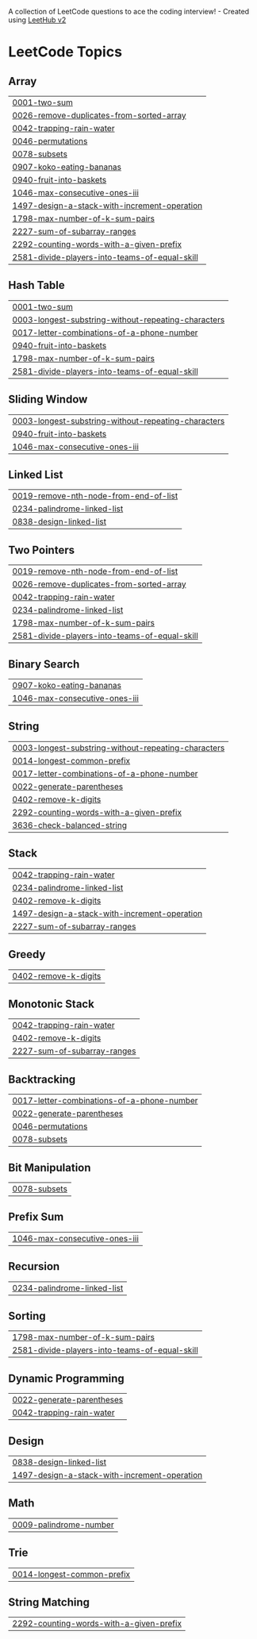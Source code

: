 A collection of LeetCode questions to ace the coding interview! - Created using [LeetHub v2](https://github.com/arunbhardwaj/LeetHub-2.0)
<!---LeetCode Topics Start-->
# LeetCode Topics
## Array
|  |
| ------- |
| [0001-two-sum](https://github.com/guruvedhanth-s/Leetcode-problems/tree/master/0001-two-sum) |
| [0026-remove-duplicates-from-sorted-array](https://github.com/guruvedhanth-s/Leetcode-problems/tree/master/0026-remove-duplicates-from-sorted-array) |
| [0042-trapping-rain-water](https://github.com/guruvedhanth-s/Leetcode-problems/tree/master/0042-trapping-rain-water) |
| [0046-permutations](https://github.com/guruvedhanth-s/Leetcode-problems/tree/master/0046-permutations) |
| [0078-subsets](https://github.com/guruvedhanth-s/Leetcode-problems/tree/master/0078-subsets) |
| [0907-koko-eating-bananas](https://github.com/guruvedhanth-s/Leetcode-problems/tree/master/0907-koko-eating-bananas) |
| [0940-fruit-into-baskets](https://github.com/guruvedhanth-s/Leetcode-problems/tree/master/0940-fruit-into-baskets) |
| [1046-max-consecutive-ones-iii](https://github.com/guruvedhanth-s/Leetcode-problems/tree/master/1046-max-consecutive-ones-iii) |
| [1497-design-a-stack-with-increment-operation](https://github.com/guruvedhanth-s/Leetcode-problems/tree/master/1497-design-a-stack-with-increment-operation) |
| [1798-max-number-of-k-sum-pairs](https://github.com/guruvedhanth-s/Leetcode-problems/tree/master/1798-max-number-of-k-sum-pairs) |
| [2227-sum-of-subarray-ranges](https://github.com/guruvedhanth-s/Leetcode-problems/tree/master/2227-sum-of-subarray-ranges) |
| [2292-counting-words-with-a-given-prefix](https://github.com/guruvedhanth-s/Leetcode-problems/tree/master/2292-counting-words-with-a-given-prefix) |
| [2581-divide-players-into-teams-of-equal-skill](https://github.com/guruvedhanth-s/Leetcode-problems/tree/master/2581-divide-players-into-teams-of-equal-skill) |
## Hash Table
|  |
| ------- |
| [0001-two-sum](https://github.com/guruvedhanth-s/Leetcode-problems/tree/master/0001-two-sum) |
| [0003-longest-substring-without-repeating-characters](https://github.com/guruvedhanth-s/Leetcode-problems/tree/master/0003-longest-substring-without-repeating-characters) |
| [0017-letter-combinations-of-a-phone-number](https://github.com/guruvedhanth-s/Leetcode-problems/tree/master/0017-letter-combinations-of-a-phone-number) |
| [0940-fruit-into-baskets](https://github.com/guruvedhanth-s/Leetcode-problems/tree/master/0940-fruit-into-baskets) |
| [1798-max-number-of-k-sum-pairs](https://github.com/guruvedhanth-s/Leetcode-problems/tree/master/1798-max-number-of-k-sum-pairs) |
| [2581-divide-players-into-teams-of-equal-skill](https://github.com/guruvedhanth-s/Leetcode-problems/tree/master/2581-divide-players-into-teams-of-equal-skill) |
## Sliding Window
|  |
| ------- |
| [0003-longest-substring-without-repeating-characters](https://github.com/guruvedhanth-s/Leetcode-problems/tree/master/0003-longest-substring-without-repeating-characters) |
| [0940-fruit-into-baskets](https://github.com/guruvedhanth-s/Leetcode-problems/tree/master/0940-fruit-into-baskets) |
| [1046-max-consecutive-ones-iii](https://github.com/guruvedhanth-s/Leetcode-problems/tree/master/1046-max-consecutive-ones-iii) |
## Linked List
|  |
| ------- |
| [0019-remove-nth-node-from-end-of-list](https://github.com/guruvedhanth-s/Leetcode-problems/tree/master/0019-remove-nth-node-from-end-of-list) |
| [0234-palindrome-linked-list](https://github.com/guruvedhanth-s/Leetcode-problems/tree/master/0234-palindrome-linked-list) |
| [0838-design-linked-list](https://github.com/guruvedhanth-s/Leetcode-problems/tree/master/0838-design-linked-list) |
## Two Pointers
|  |
| ------- |
| [0019-remove-nth-node-from-end-of-list](https://github.com/guruvedhanth-s/Leetcode-problems/tree/master/0019-remove-nth-node-from-end-of-list) |
| [0026-remove-duplicates-from-sorted-array](https://github.com/guruvedhanth-s/Leetcode-problems/tree/master/0026-remove-duplicates-from-sorted-array) |
| [0042-trapping-rain-water](https://github.com/guruvedhanth-s/Leetcode-problems/tree/master/0042-trapping-rain-water) |
| [0234-palindrome-linked-list](https://github.com/guruvedhanth-s/Leetcode-problems/tree/master/0234-palindrome-linked-list) |
| [1798-max-number-of-k-sum-pairs](https://github.com/guruvedhanth-s/Leetcode-problems/tree/master/1798-max-number-of-k-sum-pairs) |
| [2581-divide-players-into-teams-of-equal-skill](https://github.com/guruvedhanth-s/Leetcode-problems/tree/master/2581-divide-players-into-teams-of-equal-skill) |
## Binary Search
|  |
| ------- |
| [0907-koko-eating-bananas](https://github.com/guruvedhanth-s/Leetcode-problems/tree/master/0907-koko-eating-bananas) |
| [1046-max-consecutive-ones-iii](https://github.com/guruvedhanth-s/Leetcode-problems/tree/master/1046-max-consecutive-ones-iii) |
## String
|  |
| ------- |
| [0003-longest-substring-without-repeating-characters](https://github.com/guruvedhanth-s/Leetcode-problems/tree/master/0003-longest-substring-without-repeating-characters) |
| [0014-longest-common-prefix](https://github.com/guruvedhanth-s/Leetcode-problems/tree/master/0014-longest-common-prefix) |
| [0017-letter-combinations-of-a-phone-number](https://github.com/guruvedhanth-s/Leetcode-problems/tree/master/0017-letter-combinations-of-a-phone-number) |
| [0022-generate-parentheses](https://github.com/guruvedhanth-s/Leetcode-problems/tree/master/0022-generate-parentheses) |
| [0402-remove-k-digits](https://github.com/guruvedhanth-s/Leetcode-problems/tree/master/0402-remove-k-digits) |
| [2292-counting-words-with-a-given-prefix](https://github.com/guruvedhanth-s/Leetcode-problems/tree/master/2292-counting-words-with-a-given-prefix) |
| [3636-check-balanced-string](https://github.com/guruvedhanth-s/Leetcode-problems/tree/master/3636-check-balanced-string) |
## Stack
|  |
| ------- |
| [0042-trapping-rain-water](https://github.com/guruvedhanth-s/Leetcode-problems/tree/master/0042-trapping-rain-water) |
| [0234-palindrome-linked-list](https://github.com/guruvedhanth-s/Leetcode-problems/tree/master/0234-palindrome-linked-list) |
| [0402-remove-k-digits](https://github.com/guruvedhanth-s/Leetcode-problems/tree/master/0402-remove-k-digits) |
| [1497-design-a-stack-with-increment-operation](https://github.com/guruvedhanth-s/Leetcode-problems/tree/master/1497-design-a-stack-with-increment-operation) |
| [2227-sum-of-subarray-ranges](https://github.com/guruvedhanth-s/Leetcode-problems/tree/master/2227-sum-of-subarray-ranges) |
## Greedy
|  |
| ------- |
| [0402-remove-k-digits](https://github.com/guruvedhanth-s/Leetcode-problems/tree/master/0402-remove-k-digits) |
## Monotonic Stack
|  |
| ------- |
| [0042-trapping-rain-water](https://github.com/guruvedhanth-s/Leetcode-problems/tree/master/0042-trapping-rain-water) |
| [0402-remove-k-digits](https://github.com/guruvedhanth-s/Leetcode-problems/tree/master/0402-remove-k-digits) |
| [2227-sum-of-subarray-ranges](https://github.com/guruvedhanth-s/Leetcode-problems/tree/master/2227-sum-of-subarray-ranges) |
## Backtracking
|  |
| ------- |
| [0017-letter-combinations-of-a-phone-number](https://github.com/guruvedhanth-s/Leetcode-problems/tree/master/0017-letter-combinations-of-a-phone-number) |
| [0022-generate-parentheses](https://github.com/guruvedhanth-s/Leetcode-problems/tree/master/0022-generate-parentheses) |
| [0046-permutations](https://github.com/guruvedhanth-s/Leetcode-problems/tree/master/0046-permutations) |
| [0078-subsets](https://github.com/guruvedhanth-s/Leetcode-problems/tree/master/0078-subsets) |
## Bit Manipulation
|  |
| ------- |
| [0078-subsets](https://github.com/guruvedhanth-s/Leetcode-problems/tree/master/0078-subsets) |
## Prefix Sum
|  |
| ------- |
| [1046-max-consecutive-ones-iii](https://github.com/guruvedhanth-s/Leetcode-problems/tree/master/1046-max-consecutive-ones-iii) |
## Recursion
|  |
| ------- |
| [0234-palindrome-linked-list](https://github.com/guruvedhanth-s/Leetcode-problems/tree/master/0234-palindrome-linked-list) |
## Sorting
|  |
| ------- |
| [1798-max-number-of-k-sum-pairs](https://github.com/guruvedhanth-s/Leetcode-problems/tree/master/1798-max-number-of-k-sum-pairs) |
| [2581-divide-players-into-teams-of-equal-skill](https://github.com/guruvedhanth-s/Leetcode-problems/tree/master/2581-divide-players-into-teams-of-equal-skill) |
## Dynamic Programming
|  |
| ------- |
| [0022-generate-parentheses](https://github.com/guruvedhanth-s/Leetcode-problems/tree/master/0022-generate-parentheses) |
| [0042-trapping-rain-water](https://github.com/guruvedhanth-s/Leetcode-problems/tree/master/0042-trapping-rain-water) |
## Design
|  |
| ------- |
| [0838-design-linked-list](https://github.com/guruvedhanth-s/Leetcode-problems/tree/master/0838-design-linked-list) |
| [1497-design-a-stack-with-increment-operation](https://github.com/guruvedhanth-s/Leetcode-problems/tree/master/1497-design-a-stack-with-increment-operation) |
## Math
|  |
| ------- |
| [0009-palindrome-number](https://github.com/guruvedhanth-s/Leetcode-problems/tree/master/0009-palindrome-number) |
## Trie
|  |
| ------- |
| [0014-longest-common-prefix](https://github.com/guruvedhanth-s/Leetcode-problems/tree/master/0014-longest-common-prefix) |
## String Matching
|  |
| ------- |
| [2292-counting-words-with-a-given-prefix](https://github.com/guruvedhanth-s/Leetcode-problems/tree/master/2292-counting-words-with-a-given-prefix) |
<!---LeetCode Topics End-->